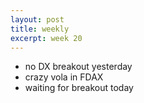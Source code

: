 ```yaml
---
layout: post
title: weekly
excerpt: week 20
---
```


* no DX breakout yesterday
* crazy vola in FDAX
* waiting for breakout today